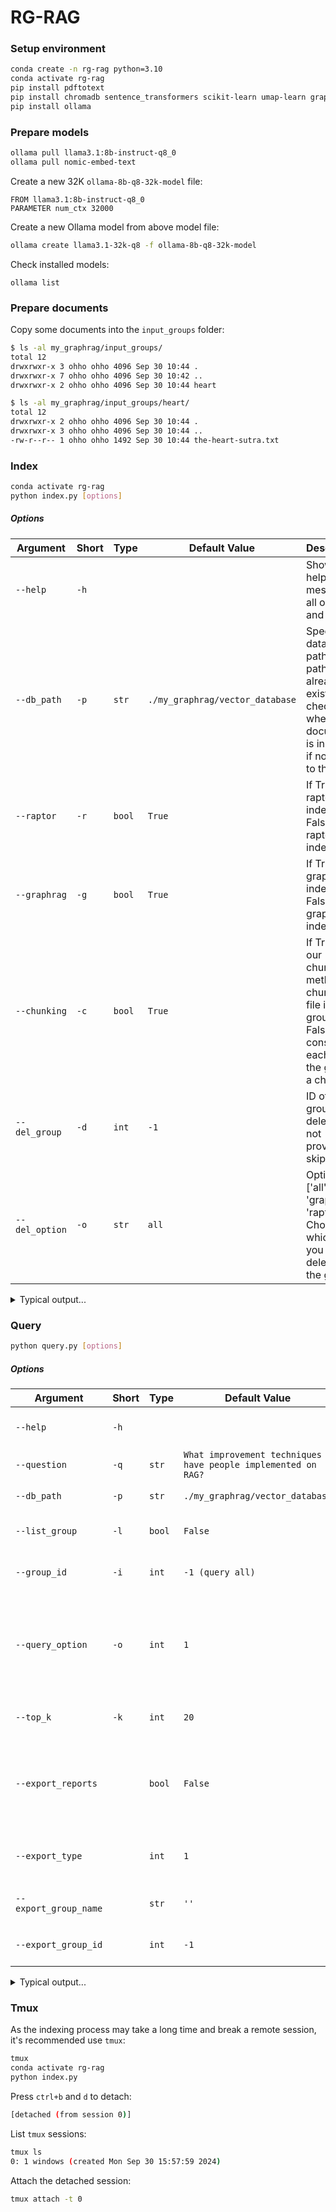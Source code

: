 # RG-RAG

### Setup environment
```bash
conda create -n rg-rag python=3.10
conda activate rg-rag
pip install pdftotext
pip install chromadb sentence_transformers scikit-learn umap-learn graphrag nltk
pip install ollama
```

### Prepare models
```bash
ollama pull llama3.1:8b-instruct-q8_0
ollama pull nomic-embed-text
```
Create a new 32K `ollama-8b-q8-32k-model` file:
```
FROM llama3.1:8b-instruct-q8_0
PARAMETER num_ctx 32000
```
Create a new Ollama model from above model file:
```bash
ollama create llama3.1-32k-q8 -f ollama-8b-q8-32k-model
```
Check installed models:
```base
ollama list
```

### Prepare documents
Copy some documents into the `input_groups` folder:
```bash
$ ls -al my_graphrag/input_groups/
total 12
drwxrwxr-x 3 ohho ohho 4096 Sep 30 10:44 .
drwxrwxr-x 7 ohho ohho 4096 Sep 30 10:42 ..
drwxrwxr-x 2 ohho ohho 4096 Sep 30 10:44 heart

$ ls -al my_graphrag/input_groups/heart/
total 12
drwxrwxr-x 2 ohho ohho 4096 Sep 30 10:44 .
drwxrwxr-x 3 ohho ohho 4096 Sep 30 10:44 ..
-rw-r--r-- 1 ohho ohho 1492 Sep 30 10:44 the-heart-sutra.txt
```

### Index
```bash
conda activate rg-rag
python index.py [options]
```
##### Options
| Argument            | Short | Type     | Default Value                   | Description                               |
|---------------------|-------|----------|---------------------------------|-------------------------------------------|
| `--help`            | `-h`  |          |                                 | Show the help message of all options and exit. |
| `--db_path`         | `-p`  | `str`    | `./my_graphrag/vector_database` | Specify the database path. If the path already exists, check whether the document is in the db, if not, add to the db. |
| `--raptor`          | `-r`  | `bool`   | `True`                          | If True, run raptor index. If False, skip raptor index. |
| `--graphrag`        | `-g`  | `bool`   | `True`                          | If True, run graphrag index. If False, skip graphrag index. |
| `--chunking`        | `-c`  | `bool`   | `True`                          | If True, use our chunking method to chunk each file in the group. If False, consider each file in the group is a chunk. |
| `--del_group`       | `-d`  | `int`    | `-1`                            | ID of the group to delete. If not provided, skip. |
| `--del_option`      | `-o`  | `str`    | `all`                           | Options: ['all', 'graphrag', 'raptor']. Choose which part you want to delete in the group. |
<details>
  <summary>Typical output...</summary>

  ```
  $ python index.py
  🚀 Reading settings from /home/ohho/codes/david/rg-rag-sutra/my_graphrag/output/tmp_config/settings.yaml
  🚀 create_base_text_units
                                   id  ... n_tokens
  0  ac67bbf50ea59187cea5947b4e482e79  ...      300
  1  0650fd69f66ac0d668f05d218942ac62  ...      201
  2  7d902ccc1d6328cdf06ab78c6a43b5f8  ...        1
  
  [3 rows x 5 columns]
  🚀 create_base_extracted_entities
                                          entity_graph
  0  <graphml xmlns="http://graphml.graphdrawing.or...
  🚀 create_summarized_entities
                                          entity_graph
  0  <graphml xmlns="http://graphml.graphdrawing.or...
  🚀 create_base_entity_graph
     level                                    clustered_graph
  0      0  <graphml xmlns="http://graphml.graphdrawing.or...
  1      1  <graphml xmlns="http://graphml.graphdrawing.or...
  🚀 create_final_entities
                                    id  ...                              description_embedding
  0   b45241d70f0e43fca764df95b2b81f77  ...  [0.9320005774497986, 1.397796392440796, -3.174...
  1   4119fd06010c494caa07f439b333f4c5  ...  [0.24602527916431427, 1.054911494255066, -2.92...
  2   d3835bf3dda84ead99deadbeac5d0d7d  ...  [0.41057634353637695, 1.5639721155166626, -3.4...
  3   077d2820ae1845bcbb1803379a3d1eae  ...  [-0.05211891978979111, 1.8968952894210815, -3....
  4   3671ea0dd4e84c1a9b02c5ab2c8f4bac  ...  [0.20558682084083557, 1.4166734218597412, -3.1...
  ..                               ...  ...                                                ...
  72  fa3c4204421c48609e52c8de2da4c654  ...  [-0.23991772532463074, 1.334349274635315, -3.4...
  73  53af055f068244d0ac861b2e89376495  ...  [-0.057600777596235275, 0.6985769271850586, -3...
  74  c03ab3ce8cb74ad2a03b94723bfab3c7  ...  [-0.2641189694404602, 1.2557107210159302, -3.4...
  75  ed6d2eee9d7b4f5db466b1f6404d31cc  ...  [0.3077894151210785, 0.9161084294319153, -4.18...
  76  fc01e9baa80e417c9206f941bb279407  ...  [-0.8715166449546814, 1.3191969394683838, -3.7...
  
  [77 rows x 8 columns]
  🚀 create_final_nodes
       level                      title          type  ...                 top_level_node_id  x  y
  0        0  BODHISATTVA OF COMPASSION        PERSON  ...  b45241d70f0e43fca764df95b2b81f77  0  0
  1        0              PRAJNA WISDOM       CONCEPT  ...  4119fd06010c494caa07f439b333f4c5  0  0
  2        0                    NIRVANA       CONCEPT  ...  d3835bf3dda84ead99deadbeac5d0d7d  0  0
  3        0                BODHISATTVA        PERSON  ...  077d2820ae1845bcbb1803379a3d1eae  0  0
  4        0                      SUTRA          TEXT  ...  3671ea0dd4e84c1a9b02c5ab2c8f4bac  0  0
  ..     ...                        ...           ...  ...                               ... .. ..
  149      1           PRESS_CONFERENCE         EVENT  ...  fa3c4204421c48609e52c8de2da4c654  0  0
  150      1               RELEASE_DATE  EVENT_DETAIL  ...  53af055f068244d0ac861b2e89376495  0  0
  151      1               RELEASE_TIME  EVENT_DETAIL  ...  c03ab3ce8cb74ad2a03b94723bfab3c7  0  0
  152      1               EVENT_DETAIL  EVENT_DETAIL  ...  ed6d2eee9d7b4f5db466b1f6404d31cc  0  0
  153      1                    SERVICE       SERVICE  ...  fc01e9baa80e417c9206f941bb279407  0  0
  
  [154 rows x 15 columns]
  🚀 create_final_communities
    id        title  ...                                   relationship_ids                       text_unit_ids
  0  1  Community 1  ...  [6ea81acaf232485e94fff638e03336e1, d136b08d586...  [7d902ccc1d6328cdf06ab78c6a43b5f8]
  1  0  Community 0  ...  [af1d0fec22114a3398b8016f5225f9ed, b07a7f08836...  [7d902ccc1d6328cdf06ab78c6a43b5f8]
  2  3  Community 3  ...  [353d91abc68648639d65a549e59b5cf3, 7ce637e4f35...  [7d902ccc1d6328cdf06ab78c6a43b5f8]
  3  2  Community 2  ...  [9a6f414210e14841a5b0e661aedc898d, 30c9641543c...  [7d902ccc1d6328cdf06ab78c6a43b5f8]
  4  7  Community 7  ...  [6ea81acaf232485e94fff638e03336e1, d136b08d586...  [7d902ccc1d6328cdf06ab78c6a43b5f8]
  5  5  Community 5  ...  [af1d0fec22114a3398b8016f5225f9ed, b07a7f08836...  [7d902ccc1d6328cdf06ab78c6a43b5f8]
  6  8  Community 8  ...  [eeef6ae5c464400c8755900b4f1ac37a, cccfa151fed...  [7d902ccc1d6328cdf06ab78c6a43b5f8]
  7  6  Community 6  ...  [422433aa45804c7ebb973b2fafce5da6, 86505bca739...  [7d902ccc1d6328cdf06ab78c6a43b5f8]
  8  4  Community 4  ...  [1af9faf341e14a5bbf4ddc9080e8dc0b, 8870cf2b5df...  [7d902ccc1d6328cdf06ab78c6a43b5f8]
  
  [9 rows x 6 columns]
  🚀 join_text_units_to_entity_ids
                        text_unit_ids                                         entity_ids                                id
  0  ac67bbf50ea59187cea5947b4e482e79  [b45241d70f0e43fca764df95b2b81f77, 4119fd06010...  ac67bbf50ea59187cea5947b4e482e79
  1  0650fd69f66ac0d668f05d218942ac62  [4119fd06010c494caa07f439b333f4c5, d3835bf3dda...  0650fd69f66ac0d668f05d218942ac62
  2  7d902ccc1d6328cdf06ab78c6a43b5f8  [147c038aef3e4422acbbc5f7938c4ab8, b7702b90c7f...  7d902ccc1d6328cdf06ab78c6a43b5f8
  🚀 create_final_relationships
                         source                  target  weight  ... source_degree target_degree rank
  0   BODHISATTVA OF COMPASSION           PRAJNA WISDOM     4.0  ...             3             7   10
  1   BODHISATTVA OF COMPASSION                 NIRVANA     5.0  ...             3            12   15
  2   BODHISATTVA OF COMPASSION                   SUTRA     7.0  ...             3             3    6
  3               PRAJNA WISDOM                 NIRVANA    11.0  ...             7            12   19
  4               PRAJNA WISDOM             BODHISATTVA     4.0  ...             7             8   15
  ..                        ...                     ...     ...  ...           ...           ...  ...
  68                    YOUTUBE  VIDEO_SHARING_PLATFORM     1.0  ...             2             1    3
  69                   FACEBOOK            SOCIAL_MEDIA     1.0  ...             4             1    5
  70                   FACEBOOK                PLATFORM     2.0  ...             4             1    5
  71                   FACEBOOK                 SERVICE     1.0  ...             4             1    5
  72                    RELEASE                   EVENT     1.0  ...             2             1    3
  
  [73 rows x 10 columns]
  🚀 join_text_units_to_relationship_ids
                                   id                                   relationship_ids
  0  ac67bbf50ea59187cea5947b4e482e79  [56d0e5ebe79e4814bd1463cf6ca21394, 7c49f2710e8...
  1  0650fd69f66ac0d668f05d218942ac62  [0adb2d9941f34ef7b2f7743cc6225844, 6b02373137f...
  2  7d902ccc1d6328cdf06ab78c6a43b5f8  [6ea81acaf232485e94fff638e03336e1, d136b08d586...
  🚀 create_final_community_reports
    community  ...                                    id
  0         4  ...  1e8045b0-3147-47c4-b208-e9f3f65aed25
  1         5  ...  8e0481a8-b320-4484-a1cc-60cd7fee8c71
  2         6  ...  2cc69642-bc13-4e64-8866-32c3f24fa4a8
  3         7  ...  0c32904b-383b-4395-a38b-ca7ab5be48ef
  4         8  ...  6f422588-9d9e-4574-90bd-6c549a304d27
  5         0  ...  ea480c97-d7c2-4be0-9d8a-0752c03227d7
  6         1  ...  c4034add-8149-4ddb-a669-ae9a8cd79ace
  7         2  ...  618bd89f-282e-43b4-8777-2f9411f55514
  8         3  ...  30bc8c70-c20c-4d6a-9f5f-28baf50ca481
  
  [9 rows x 10 columns]
  🚀 create_final_text_units
                                   id  ...                                   relationship_ids
  0  ac67bbf50ea59187cea5947b4e482e79  ...  [56d0e5ebe79e4814bd1463cf6ca21394, 7c49f2710e8...
  1  0650fd69f66ac0d668f05d218942ac62  ...  [0adb2d9941f34ef7b2f7743cc6225844, 6b02373137f...
  2  7d902ccc1d6328cdf06ab78c6a43b5f8  ...  [6ea81acaf232485e94fff638e03336e1, d136b08d586...
  
  [3 rows x 6 columns]
  🚀 create_base_documents
                                   id  ...                title
  0  41326c50c373b31d1a8d23b8ae48151a  ...  the-heart-sutra.txt
  
  [1 rows x 4 columns]
  🚀 create_final_documents
                                   id  ...                title
  0  41326c50c373b31d1a8d23b8ae48151a  ...  the-heart-sutra.txt
  
  [1 rows x 4 columns]
  ⠇ GraphRAG Indexer 
  ├── Loading Input (text) - 1 files loaded (0 filtered) ━━━━━━━━━━━━━━━━━━━━━━━━━━━━━━━━━━━━━━━━ 100% 0:00:00 0:00:00
  ├── create_base_text_units
  ├── create_base_extracted_entities
  ├── create_summarized_entities
  ├── create_base_entity_graph
  ├── create_final_entities
  ├── create_final_nodes
  ├── create_final_communities
  ├── join_text_units_to_entity_ids
  ├── create_final_relationships
  ├── join_text_units_to_relationship_ids
  ├── create_final_community_reports
  ├── create_final_text_units
  ├── create_base_documents
  └── create_final_documents
  🚀 All workflows completed successfully.
  graphrag run time: 0:09:45.906138
  raptor run time: 0:00:03.178684
  run time: 0:09:49.084822
  count of group: 1
  count of paper: 1
  count of chunk: 1
  count of relationship: 234
  count of community report: 9
  count of summary: 1
  ```
</details>

### Query
```bash
python query.py [options]
```
##### Options
| Argument              | Short | Type   | Default Value                  | Description                           |
|-----------------------|---|--------|--------------------------------|---------------------------------------|
| `--help`              | `-h` |        |                                | Show the help message of all options and exit. |
| `--question`          | `-q` | `str`  | `What improvement techniques have people implemented on RAG?` | Provide a question for query.         |
| `--db_path`           | `-p` | `str`  | `./my_graphrag/vector_database` | Specify the database path.            |
| `--list_group`        | `-l` | `bool` | `False`                        | If True, list group details. If False, execute the query. |
| `--group_id`          | `-i` | `int`  | `-1 (query all)`               | Group ID to query. If not provided, query all. |
| `--query_option`      | `-o` | `int`  | `1`                            | 1. GraphRAG + Raptor: community report + summary; 2. Raptor: base + summary; 3. GraphRAG: community report; 4. Basic RAG: base |
| `--top_k`             | `-k` | `int`  | `20`                           | Top k number of chunks that query is based on. |
| `--export_reports`    |   | `bool` | `False`                        | If True, export the GraphRAG community reports or Raptor summaries. If False, do not export. Default is False. |
| `--export_type`       |   | `int`    | `1`                            | 1. GraphRAG community reports; 2. Raptor summaries                                      |
| `--export_group_name` |   | `str`    | `''`                             | You need to specify export_group_name or export_group_id. |
| `--export_group_id`   |   | `int`    | `-1`                             | You need to specify export_group_name or export_group_id. |
<details>
  <summary>Typical output...</summary>

  ```
  $ python query.py -q "what's the meaning of suffering?"
  [nltk_data] Downloading package punkt to /home/user2/nltk_data...
  [nltk_data]   Package punkt is already up-to-date!
  --- final answer ---
  <question>
  what's the meaning of suffering?
  </question>
  
  <answer>
  **Summary of Analyst Reports**
  
  The analysts' reports provide various perspectives on the concept of "suffering". However, it is essential to note that none of the reports directly address the question of what suffering means. The top-ranked report indicates that there is no information about suffering in the data table.
  
  **Key Points from Analyst Reports**
  
  1. **Suffering as a void concept**: Suffering may be seen as an empty or void concept, similar to wisdom and attainment (Score: 60).
  2. **Suffering alleviated by Prajna wisdom and dharani mantra**: The great dharani mantra can alleviate all pain, implying that suffering can be alleviated through the use of this mantra (Score: 50).
  3. **Suffering as a lack of Prajna wisdom**: Suffering is associated with the absence of Prajna wisdom, which is necessary for reaching the clearest state of Nirvana (Score: 70).
  4. **Suffering as a result of ignorance and delusion**: Suffering is described as a consequence of ignorance, which leads to delusion (Score: 80).
  5. **Suffering ultimately empty of inherent existence**: All phenomena, including suffering, are void of inherent existence (Score: 90).
  
  **Implications**
  
  While the analysts' reports provide various perspectives on suffering, it is essential to note that none of them directly answer the question of what suffering means. However, we can infer that suffering may be seen as:
  
  * A void concept
  * Alleviated by Prajna wisdom and the dharani mantra
  * Associated with the absence of Prajna wisdom
  * A consequence of ignorance and delusion
  * Ultimately empty of inherent existence
  
  **Conclusion**
  
  The analysts' reports provide a range of perspectives on suffering, but none directly address the question. However, we can synthesize the key points to understand that suffering may be seen as an empty or void concept, alleviated by Prajna wisdom and the dharani mantra, associated with the absence of Prajna wisdom, a consequence of ignorance and delusion, and ultimately empty of inherent existence.
  
  **Recommendation**
  
  To answer the question more directly, further analysis or additional data may be necessary to provide a clear understanding of what suffering means.
  </answer>
  
  <reference_id>
  paper id 1: chunk ids 1
  paper id 1: summary ids 1
  </reference_id>
  
  --- final answer ---
  run time 0:00:15.993182
  ```
</details>

### Tmux
As the indexing process may take a long time and break a remote session, it's recommended use `tmux`:
```bash
tmux
conda activate rg-rag
python index.py
```
Press `ctrl+b` and `d` to detach:
```bash
[detached (from session 0)]
```
List `tmux` sessions:
```bash
tmux ls
0: 1 windows (created Mon Sep 30 15:57:59 2024)
```
Attach the detached session:
```bash
tmux attach -t 0
```
